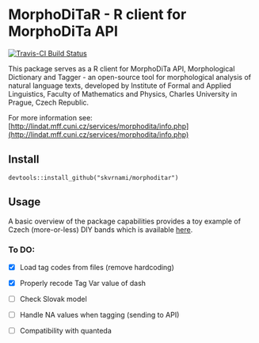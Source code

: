 # MorphoDiTaR - R client for MorphoDiTa API

[![Travis-CI Build Status](https://travis-ci.org/skvrnami/morphoditar.svg?branch=master)](https://travis-ci.org/skvrnami/morphoditar)

This package serves as a R client for MorphoDiTa API, 
Morphological Dictionary and Tagger - an open-source 
tool for morphological analysis of natural language texts, 
developed by Institute of Formal and Applied Linguistics, 
Faculty of Mathematics and Physics, Charles University in Prague, 
Czech Republic.

For more information see:
[http://lindat.mff.cuni.cz/services/morphodita/info.php](http://lindat.mff.cuni.cz/services/morphodita/info.php)

## Install

```
devtools::install_github("skvrnami/morphoditar")
```

## Usage

A basic overview of the package capabilities provides a toy example of Czech (more-or-less) DIY bands which is available [here](http://skvrnami.github.io/morphoditar/lyrics-usecase.html).

### To DO:

- [x] Load tag codes from files (remove hardcoding)
- [x] Properly recode Tag Var value of dash
- [ ] Check Slovak model
- [ ] Handle NA values when tagging (sending to API)
- [ ] Compatibility with quanteda


